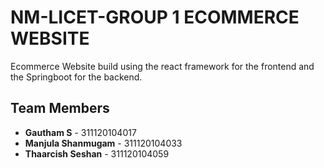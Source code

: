 # NM-LICET-GROUP 1 ECOMMERCE WEBSITE

Ecommerce Website build using the react framework for the frontend and the Springboot for the backend.

## Team Members

- **Gautham S** - 311120104017
- **Manjula Shanmugam** - 311120104033
- **Thaarcish Seshan** - 311120104059

 

